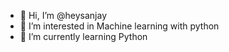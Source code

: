 - 👋 Hi, I’m @heysanjay
- 👀 I’m interested in Machine learning with python
- 🌱 I’m currently learning Python
<!---
heysanjay/heysanjay is a ✨ special ✨ repository because its `README.md` (this file) appears on your GitHub profile.
You can click the Preview link to take a look at your changes.
--->
